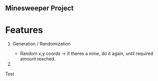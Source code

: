 ## Minesweeper Project

# Features


1) Generation / Randomization
    - Random x,y coords -> if theres a mine, do it again, until required amount reached.

2) 

Test
